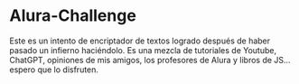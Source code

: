 # Alura-Challenge
Este es un intento de encriptador de textos logrado después de haber pasado un infierno haciéndolo. Es una mezcla de tutoriales de Youtube, ChatGPT, opiniones de mis amigos, los profesores de Alura y libros de JS... espero que lo disfruten.
